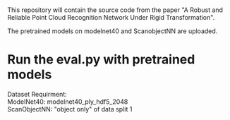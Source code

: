 # 
This repository will contain the source code from the paper "A Robust and Reliable Point Cloud Recognition Network Under Rigid Transformation".

The pretrained models on modelnet40 and ScanobjectNN are uploaded. 

# Run the eval.py with pretrained models  
Dataset Requirment:  
ModelNet40: modelnet40_ply_hdf5_2048  
ScanObjectNN: "object only" of data split 1  
